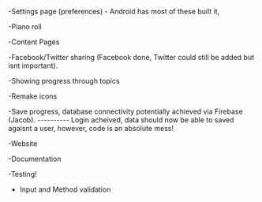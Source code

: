  -Settings page (preferences) - Android has most of these built it, 
 
 -Piano roll
 
 -Content Pages
 
 -Facebook/Twitter sharing (Facebook done, Twitter could still be added but isnt important).
 
 -Showing progress through topics
 
 -Remake icons
 
 -Save progress, database connectivity potentially achieved via Firebase (Jacob).
 ---------- Login acheived, data should now be able to saved agaisnt a user, however, code is an absolute mess!
 
 -Website
 
 -Documentation
 
 -Testing!

- Input and Method validation
